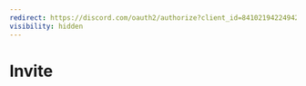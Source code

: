 ```yaml
---
redirect: https://discord.com/oauth2/authorize?client_id=841021942249422868&permissions=18432&scope=bot%20applications.commands
visibility: hidden
---
```

# Invite